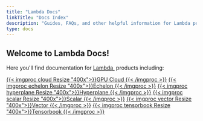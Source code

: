 ```yaml
---
title: "Lambda Docs"
linkTitle: "Docs Index"
description: "Guides, FAQs, and other helpful information for Lambda products including GPU Cloud, Echelon, Hyperplane, Scalar, Vector, and Tensorbook"
type: docs
---
```


## Welcome to Lambda Docs!

Here you'll find documentation for
<a href="https://lambdalabs.com/" target="_blank">Lambda&nbsp;<i class='fas fa-external-link-alt'></i></a> products
including:

<a href="https://lambdalabs.com/service/gpu-cloud" target="_blank">{{< imgproc cloud Resize "400x">}}GPU Cloud&nbsp;<i class='fas fa-external-link-alt'></i>{{< /imgproc >}}</a>
<a href="https://lambdalabs.com/gpu-cluster/echelon" target="_blank">{{< imgproc echelon Resize "400x">}}Echelon&nbsp;<i class='fas fa-external-link-alt'></i>{{< /imgproc >}}</a>
<a href="https://lambdalabs.com/deep-learning/servers/hyperplane-a100" target="_blank">{{< imgproc hyperplane Resize "400x">}}Hyperplane&nbsp;<i class='fas fa-external-link-alt'></i>{{< /imgproc >}}</a>
<a href="https://lambdalabs.com/products/blade" target="_blank">{{< imgproc scalar Resize "400x">}}Scalar&nbsp;<i class='fas fa-external-link-alt'></i>{{< /imgproc >}}</a>
<a href="https://lambdalabs.com/gpu-workstations/vector" target="_blank">{{< imgproc vector Resize "400x">}}Vector&nbsp;<i class='fas fa-external-link-alt'></i>{{< /imgproc >}}</a>
<a href="https://lambdalabs.com/deep-learning/laptops/tensorbook" target="_blank">{{< imgproc tensorbook Resize "400x">}}Tensorbook&nbsp;<i class='fas fa-external-link-alt'></i>{{< /imgproc >}}</a>

